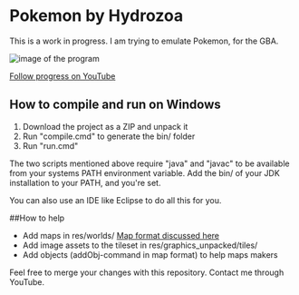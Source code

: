 # Pokemon by Hydrozoa

This is a work in progress. I am trying to emulate Pokemon, for the GBA.

![image of the program](https://i.imgur.com/T4aOiae.png)

[Follow progress on YouTube](https://www.youtube.com/playlist?list=PLVOwyy-CHLyrFO9A60_z0Q_x8RfpvgrbM) 


## How to compile and run on Windows
1. Download the project as a ZIP and unpack it
2. Run "compile.cmd" to generate the bin/ folder
3. Run "run.cmd"

The two scripts mentioned above require "java" and "javac" to be available from your systems PATH environment variable. Add the bin/ of your JDK installation to your PATH, and you're set.

You can also use an IDE like Eclipse to do all this for you.

##How to help
* Add maps in res/worlds/ [Map format discussed here](https://github.com/hydrozoa-yt/pokemon/wiki/World-loading-format) 
* Add image assets to the tileset in res/graphics_unpacked/tiles/
* Add objects (addObj-command in map format) to help maps makers

Feel free to merge your changes with this repository. Contact me through YouTube.
